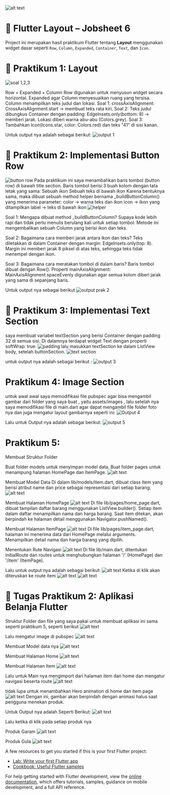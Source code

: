 ![alt text](image.png)
# 📱 Flutter Layout – Jobsheet 6

Project ini merupakan hasil praktikum Flutter tentang **Layout** menggunakan widget dasar seperti `Row`, `Column`, `Expanded`, `Container`, `Text`, dan `Icon`.

# 📄 Praktikum 1: Layout

![soal 1,2,3](assets/image.png)

Row + Expanded + Column
Row digunakan untuk menyusun widget secara horizontal.
Expanded agar Column menyesuaikan ruang yang tersisa.
Column menampilkan teks judul dan lokasi.
Soal 1: crossAxisAlignment: CrossAxisAlignment.start -> membuat teks rata kiri.
Soal 2: Teks judul dibungkus Container dengan padding: EdgeInsets.only(bottom: 8) -> memberi jarak. Lokasi diberi warna abu-abu (Colors.grey).
Soal 3: Tambahkan Icon(Icons.star, color: Colors.red) dan teks "41" di sisi kanan.

Untuk output nya adalah sebagai berikut:
![output 1](assets/image-1.png)

# 📄 Praktikum 2: Implementasi Button Row
![button row](image-1.png)
Pada praktikum ini saya menambahkan baris tombol (button row) di bawah title section. Baris tombol berisi 3 buah kolom dengan tata letak yang sama:
Sebuah ikon
Sebuah teks di bawah ikon
Karena bentuknya sama, maka dibuat sebuah method helper bernama _buildButtonColumn() yang menerima parameter:
color → warna teks dan ikon
icon → ikon yang ditampilkan
label → teks di bawah ikon
![helper](image-2.png)

Soal 1: Mengapa dibuat method _buildButtonColumn?
Supaya kode lebih rapi dan tidak perlu menulis berulang kali untuk setiap tombol.
Metode ini mengembalikan sebuah Column yang berisi ikon dan teks.

Soal 2: Bagaimana cara memberi jarak antara ikon dan teks?
Teks diletakkan di dalam Container dengan margin: EdgeInsets.only(top: 8).
Margin ini memberi jarak 8 piksel di atas teks, sehingga teks tidak menempel dengan ikon.

Soal 3: Bagaimana cara meratakan tombol di dalam baris?
Baris tombol dibuat dengan Row().
Properti mainAxisAlignment: MainAxisAlignment.spaceEvenly digunakan agar semua kolom diberi jarak yang sama di sepanjang baris.

Untuk output nya sebagai berikut
![output prak 2](image-3.png)

# 📘 Praktikum 3: Implementasi Text Section

saya membuat variabel textSection yang berisi Container dengan padding 32 di semua sisi.
Di dalamnya terdapat widget Text dengan properti softWrap: true.
![padding](image-5.png)
lalu masukkan textSection ke dalam ListView body, setelah buttonSection.
![text section](image-4.png)

untuk output nya adalah sebagai berikut :
![output 3](image-6.png)


# Praktikum 4: Image Section

untuk awal awal saya memodifikasi file pubspec agar bisa mengambil gambar dari folder yang saya buat , yaitu assets/images
, lalu setelah nya saya memodifikasi file di main.dart agar dapat mengambil file folder foto nya dan juga mengatur layout gambarnya
seperti ini:
![Output 4](image-7.png)

Lalu untuk Output nya adalah sebagai berikut:
![output 5](image-8.png)

# Praktikum 5: 
Membuat Struktur Folder

Buat folder models untuk menyimpan model data.
Buat folder pages untuk menampung halaman HomePage dan ItemPage.
![alt text](image-9.png)

Membuat Model Data
Di dalam lib/models/item.dart, dibuat class Item yang berisi atribut name dan price sebagai representasi dari setiap barang.
![alt text](image-10.png)

Membuat Halaman HomePage
![alt text](image-11.png)
Di file lib/pages/home_page.dart, dibuat tampilan daftar barang menggunakan ListView.builder().
Setiap item dalam daftar menampilkan nama dan harga barang.
Saat item ditekan, akan berpindah ke halaman detail menggunakan Navigator.pushNamed().


Membuat Halaman ItemPage
![alt text](image-12.png)
Di file lib/pages/item_page.dart, halaman ini menerima data dari HomePage melalui arguments.
Menampilkan detail nama dan harga barang yang dipilih.

Menentukan Rute Navigasi
![alt text](image-13.png)
Di file lib/main.dart, ditentukan initialRoute dan routes untuk menghubungkan halaman '/' (HomePage) dan '/item' (ItemPage).

Lalu untuk output nya adalah sebagai berikut:
![alt text](image-14.png)
Ketika di klik akan diteruskan ke route item
![alt text](image-15.png)
![alt text](image-16.png)

# 🛒 Tugas Praktikum 2: Aplikasi Belanja Flutter

Struktur Folder dan file yang saya pakai untuk membuat aplikasi ini sama seperti praktikum 5, seperti berikut
![alt text](image-17.png)

Lalu mengatur image di pubspec
![alt text](image-18.png)

Membuat Model data nya 
![alt text](image-19.png)

Membuat Halaman Home 
![alt text](dart3.png)

Membuat Halaman Item
![alt text](image-20.png)

Lalu untuk Main nya mengimport dari halaman item dan home dan mengatur navigasi beserta route
![alt text](image-21.png)

tidak lupa untuk menambahkan Hero animation di home dan item page
![alt text](image-22.png)
Dengan ini, gambar akan berpindah dengan animasi halus saat pengguna menekan produk.

Untuk Output nya adalah Seperti Berikut:
![alt text](image-23.png)

Lalu ketika di klik pada setiap produk nya

Produk Garam
![alt text](image-24.png)

Produk Gula
![alt text](image-25.png)















A few resources to get you started if this is your first Flutter project:

- [Lab: Write your first Flutter app](https://docs.flutter.dev/get-started/codelab)
- [Cookbook: Useful Flutter samples](https://docs.flutter.dev/cookbook)

For help getting started with Flutter development, view the
[online documentation](https://docs.flutter.dev/), which offers tutorials,
samples, guidance on mobile development, and a full API reference.
